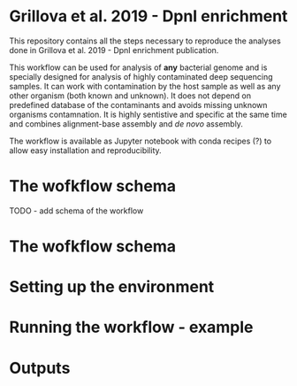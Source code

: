 # Grillova et al. 2019 - DpnI enrichment 
This repository contains all the steps necessary to reproduce the analyses done in Grillova et al. 2019 - DpnI enrichment publication. 

This workflow can be used for analysis of **any** bacterial genome and is specially designed for analysis of highly contaminated deep sequencing samples. It can work with contamination by the host sample as well as any other organism (both known and unknown). It does not depend on predefined database of the contaminants and avoids missing unknown organisms contamnation. It is highly sentistive and specific at the same time and combines alignment-base assembly and *de novo* assembly.

The workflow is available as Jupyter notebook with conda recipes (?) to allow easy installation and reproducibility.

# The wofkflow schema
TODO - add schema of the workflow

# The wofkflow schema

# Setting up the environment

# Running the workflow - example

# Outputs
